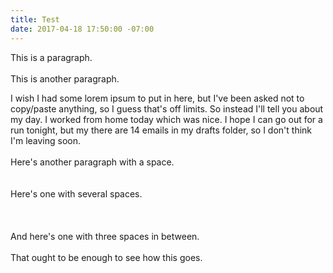 ```yaml
---
title: Test
date: 2017-04-18 17:50:00 -07:00
---
```


This is a paragraph.  \
\
This is another paragraph. 

I wish I had some lorem ipsum to put in here, but I've been asked not to copy/paste anything, so I guess that's off limits.   So instead I'll tell you about my day.  I worked from home today which was nice. I hope I can go out for a run tonight, but my there are 14 emails in my drafts folder, so I don't think I'm leaving soon. \
\
Here's another paragraph with a space. \
\
\
Here's one with several spaces. \
\
\
\
And here's one  with three spaces in between. \
\
That ought to be enough to see how this goes. 